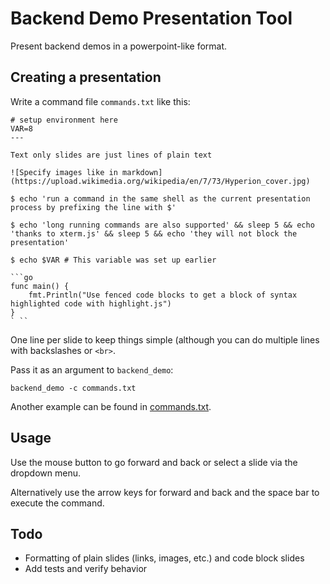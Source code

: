 # Backend Demo Presentation Tool

Present backend demos in a powerpoint-like format.

## Creating a presentation

Write a command file `commands.txt` like this:

```
# setup environment here
VAR=8
---

Text only slides are just lines of plain text

![Specify images like in markdown](https://upload.wikimedia.org/wikipedia/en/7/73/Hyperion_cover.jpg)

$ echo 'run a command in the same shell as the current presentation process by prefixing the line with $'

$ echo 'long running commands are also supported' && sleep 5 && echo 'thanks to xterm.js' && sleep 5 && echo 'they will not block the presentation'

$ echo $VAR # This variable was set up earlier

```go
func main() {
    fmt.Println("Use fenced code blocks to get a block of syntax highlighted code with highlight.js")
}
` ``
```

One line per slide to keep things simple (although you can do multiple lines with backslashes or `<br>`.

Pass it as an argument to `backend_demo`:

```
backend_demo -c commands.txt
```

Another example can be found in [commands.txt](./commands.txt).

## Usage

Use the mouse button to go forward and back or select a slide via the dropdown menu.

Alternatively use the arrow keys for forward and back and the space bar to execute the command.

## Todo

* Formatting of plain slides (links, images, etc.) and code block slides
* Add tests and verify behavior
